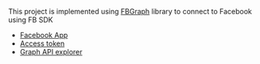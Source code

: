 This project is implemented using [FBGraph]((https://github.com/criso/fbgraph)) library to connect to Facebook using FB SDK

- [Facebook App](https://developers.facebook.com/apps/)
- [Access token](https://developers.facebook.com/tools/access_token/)
- [Graph API explorer](https://developers.facebook.com/tools/explorer/)
